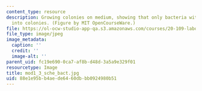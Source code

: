 ```yaml
---
content_type: resource
description: Growing colonies on medium, showing that only bacteria with plasmid grow
  into colonies. (Figure by MIT OpenCourseWare.)
file: https://ol-ocw-studio-app-qa.s3.amazonaws.com/courses/20-109-laboratory-fundamentals-in-biological-engineering-fall-2007/88e1e95bb4aede6460dbbb0924980b51_mod1_3_sche_bact.jpg
file_type: image/jpeg
image_metadata:
  caption: ''
  credit: ''
  image-alt: ''
parent_uid: fc19e690-0ca7-af8b-d48d-3a5a9e329f01
resourcetype: Image
title: mod1_3_sche_bact.jpg
uid: 88e1e95b-b4ae-de64-60db-bb0924980b51
---
```

